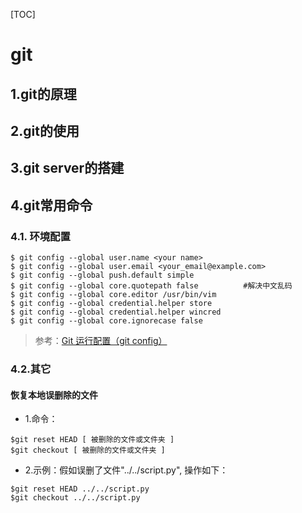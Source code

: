 [TOC]

# git

## 1.git的原理
## 2.git的使用
## 3.git server的搭建

## 4.git常用命令

### 4.1. 环境配置

```shell
$ git config --global user.name <your name>
$ git config --global user.email <your_email@example.com>
$ git config --global push.default simple
$ git config --global core.quotepath false			#解决中文乱码
$ git config --global core.editor /usr/bin/vim
$ git config --global credential.helper store
$ git config --global credential.helper wincred
$ git config --global core.ignorecase false
```

> 参考：[Git 运行配置（git config）](https://www.jianshu.com/p/f29ca723db4f)



### 4.2.其它

#### 恢复本地误删除的文件

* 1.命令：

```shell
$git reset HEAD [ 被删除的文件或文件夹 ]	
$git checkout [ 被删除的文件或文件夹 ]
```

* 2.示例：假如误删了文件"../../script.py", 操作如下：

```shell
$git reset HEAD ../../script.py
$git checkout ../../script.py
```

